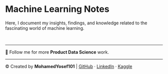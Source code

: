 # Machine Learning Notes
Here, I document my insights, findings, and knowledge related to the fascinating world of machine learning.

<div><br></div>

<hr>
🔔 Follow me for more <b>Product Data Science</b> work.
<hr>
<p>&copy; Created by <b>MohamedYosef101</b> | <a href="https://github.com/mohamedyosef101"> GitHub</a> &centerdot; <a href="https://linkedin.com/in/mohamedyosef101">LinkedIn</a> &centerdot; <a href="https://kaggle.com/mohamedyosef101">Kaggle</a></p>